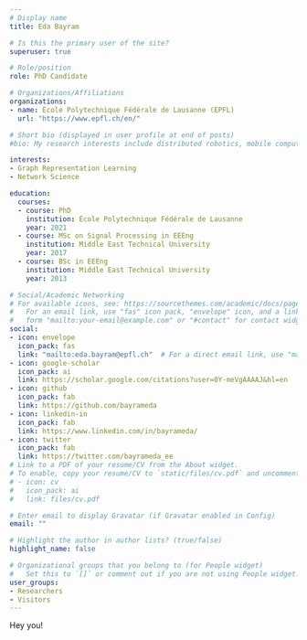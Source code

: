 ```yaml
---
# Display name
title: Eda Bayram

# Is this the primary user of the site?
superuser: true

# Role/position
role: PhD Candidate

# Organizations/Affiliations
organizations:
- name: École Polytechnique Fédérale de Lausanne (EPFL)
  url: "https://www.epfl.ch/en/"

# Short bio (displayed in user profile at end of posts)
#bio: My research interests include distributed robotics, mobile computing and programmable matter.

interests:
- Graph Representation Learning
- Network Science

education:
  courses:
  - course: PhD
    institution: École Polytechnique Fédérale de Lausanne
    year: 2021
  - course: MSc on Signal Processing in EEEng
    institution: Middle East Technical University
    year: 2017
  - course: BSc in EEEng
    institution: Middle East Technical University
    year: 2013

# Social/Academic Networking
# For available icons, see: https://sourcethemes.com/academic/docs/page-builder/#icons
#   For an email link, use "fas" icon pack, "envelope" icon, and a link in the
#   form "mailto:your-email@example.com" or "#contact" for contact widget.
social:
- icon: envelope
  icon_pack: fas
  link: "mailto:eda.bayram@epfl.ch"  # For a direct email link, use "mailto:test@example.org".
- icon: google-scholar
  icon_pack: ai
  link: https://scholar.google.com/citations?user=0Y-meVgAAAAJ&hl=en
- icon: github
  icon_pack: fab
  link: https://github.com/bayrameda
- icon: linkedin-in
  icon_pack: fab
  link: https://www.linkedin.com/in/bayrameda/
- icon: twitter
  icon_pack: fab
  link: https://twitter.com/bayrameda_ee
# Link to a PDF of your resume/CV from the About widget.
# To enable, copy your resume/CV to `static/files/cv.pdf` and uncomment the lines below.
# - icon: cv
#   icon_pack: ai
#   link: files/cv.pdf

# Enter email to display Gravatar (if Gravatar enabled in Config)
email: ""

# Highlight the author in author lists? (true/false)
highlight_name: false

# Organizational groups that you belong to (for People widget)
#   Set this to `[]` or comment out if you are not using People widget.
user_groups:
- Researchers
- Visitors
---
```


Hey you!
